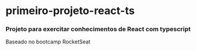 # primeiro-projeto-react-ts

### Projeto para exercitar conhecimentos de React com typescript
Baseado no bootcamp RocketSeat
